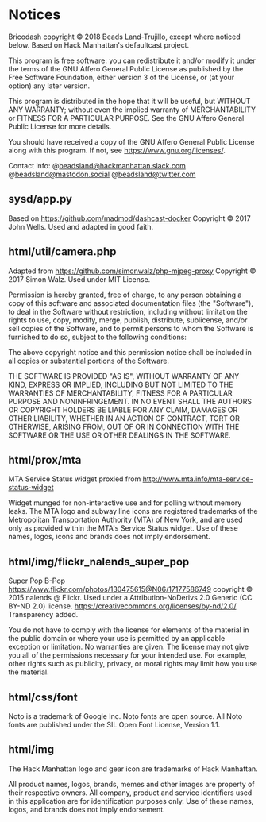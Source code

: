 # Notices

Bricodash copyright © 2018 Beads Land-Trujillo, except where noticed below.
Based on Hack Manhattan's defaultcast project.

This program is free software: you can redistribute it and/or modify
it under the terms of the GNU Affero General Public License as published
by the Free Software Foundation, either version 3 of the License, or
(at your option) any later version.

This program is distributed in the hope that it will be useful,
but WITHOUT ANY WARRANTY; without even the implied warranty of
MERCHANTABILITY or FITNESS FOR A PARTICULAR PURPOSE.  See the
GNU Affero General Public License for more details.

You should have received a copy of the GNU Affero General Public License
along with this program.  If not, see <https://www.gnu.org/licenses/>.

Contact info:
  @beadsland@hackmanhattan.slack.com
  @beadsland@mastodon.social
  @beadsland@twitter.com


## sysd/app.py

Based on https://github.com/madmod/dashcast-docker
Copyright © 2017 John Wells. Used and adapted in good faith.


## html/util/camera.php

Adapted from https://github.com/simonwalz/php-mjpeg-proxy
Copyright © 2017 Simon Walz. Used under MIT License.

Permission is hereby granted, free of charge, to any person obtaining a copy
of this software and associated documentation files (the "Software"), to deal
in the Software without restriction, including without limitation the rights
to use, copy, modify, merge, publish, distribute, sublicense, and/or sell
copies of the Software, and to permit persons to whom the Software is
furnished to do so, subject to the following conditions:

The above copyright notice and this permission notice shall be included in all
copies or substantial portions of the Software.

THE SOFTWARE IS PROVIDED "AS IS", WITHOUT WARRANTY OF ANY KIND, EXPRESS OR
IMPLIED, INCLUDING BUT NOT LIMITED TO THE WARRANTIES OF MERCHANTABILITY,
FITNESS FOR A PARTICULAR PURPOSE AND NONINFRINGEMENT. IN NO EVENT SHALL THE
AUTHORS OR COPYRIGHT HOLDERS BE LIABLE FOR ANY CLAIM, DAMAGES OR OTHER
LIABILITY, WHETHER IN AN ACTION OF CONTRACT, TORT OR OTHERWISE, ARISING FROM,
OUT OF OR IN CONNECTION WITH THE SOFTWARE OR THE USE OR OTHER DEALINGS IN THE
SOFTWARE.


## html/prox/mta

MTA Service Status widget proxied from http://www.mta.info/mta-service-status-widget

Widget munged for non-interactive use and for polling without memory leaks.
The MTA logo and subway line icons are registered trademarks of the Metropolitan
Transportation Authority (MTA) of New York, and are used only as provided within
the MTA's Service Status widget.
Use of these names, logos, icons and brands does not imply endorsement.


## html/img/flickr_nalends_super_pop

Super Pop B-Pop <https://www.flickr.com/photos/130475615@N06/17177586749>
copyright © 2015 nalends @ Flickr.
Used under a Attribution-NoDerivs 2.0 Generic (CC BY-ND 2.0) license.
https://creativecommons.org/licenses/by-nd/2.0/ Transparency added.

You do not have to comply with the license for elements of the material
in the public domain or where your use is permitted by an applicable
exception or limitation. No warranties are given. The license may not give
you all of the permissions necessary for your intended use. For example,
other rights such as publicity, privacy, or moral rights may limit how
you use the material.


## html/css/font

Noto is a trademark of Google Inc. Noto fonts are open source.
All Noto fonts are published under the SIL Open Font License, Version 1.1.


## html/img

The Hack Manhattan logo and gear icon are trademarks of Hack Manhattan.

All product names, logos, brands, memes and other images are property of
their respective owners. All company, product and service identifiers used
in this application are for identification purposes only. Use of these
names, logos, and brands does not imply endorsement.
